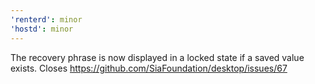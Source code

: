 ```yaml
---
'renterd': minor
'hostd': minor
---
```


The recovery phrase is now displayed in a locked state if a saved value exists. Closes https://github.com/SiaFoundation/desktop/issues/67
